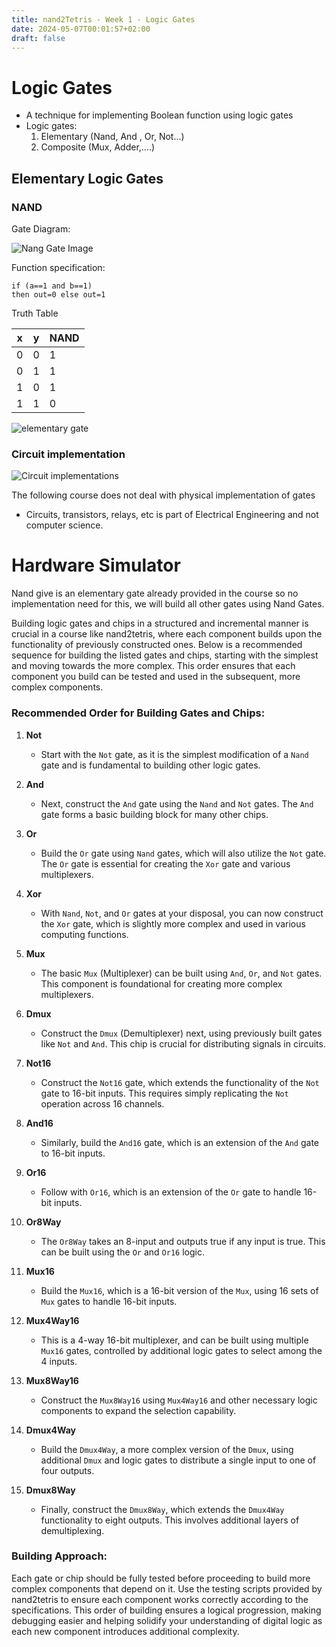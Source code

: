 ```yaml
---
title: nand2Tetris - Week 1 - Logic Gates
date: 2024-05-07T00:01:57+02:00
draft: false
---
```


# Logic Gates

- A technique for implementing Boolean function using logic gates
- Logic gates:
  1. Elementary (Nand, And , Or, Not...)
  2. Composite (Mux, Adder,....)


## Elementary Logic Gates

### NAND

Gate Diagram:

![Nang Gate Image](https://learnlearn.uk/alevelcs/wp-content/uploads/sites/20/2022/01/NAND-gate.png "Nand Gate Circuit Diagram")

Function specification: 
```HDL
if (a==1 and b==1)
then out=0 else out=1
```

Truth Table

<!-- <div style="overflow-x:auto;"> -->
| x   | y   | NAND |
| --- | --- | ---- |
| 0   | 0   | 1    |
| 0   | 1   | 1    |
| 1   | 0   | 1    |
| 1   | 1   | 0    |
<!-- </div> --> 

![elementary gate](https://i.ibb.co/chF6t1j/Screenshot-from-2024-05-07-00-48-22.png "and or not gates")

### Circuit implementation

![Circuit implementations](https://i.ibb.co/mhm1QrL/Screenshot-from-2024-05-07-00-51-29.png "Circuit implementation of and or gates")

The following course does not deal with physical implementation of gates 
- Circuits, transistors, relays, etc is part of Electrical Engineering and not computer science.


# Hardware Simulator

Nand give is an elementary gate already provided in the course so no implementation need for this, we will build all other gates using Nand Gates.

Building logic gates and chips in a structured and incremental manner is crucial in a course like nand2tetris, where each component builds upon the functionality of previously constructed ones. Below is a recommended sequence for building the listed gates and chips, starting with the simplest and moving towards the more complex. This order ensures that each component you build can be tested and used in the subsequent, more complex components.

### Recommended Order for Building Gates and Chips:

1. **Not**
    
    - Start with the `Not` gate, as it is the simplest modification of a `Nand` gate and is fundamental to building other logic gates.
2. **And**
    
    - Next, construct the `And` gate using the `Nand` and `Not` gates. The `And` gate forms a basic building block for many other chips.
3. **Or**
    
    - Build the `Or` gate using `Nand` gates, which will also utilize the `Not` gate. The `Or` gate is essential for creating the `Xor` gate and various multiplexers.
4. **Xor**
    
    - With `Nand`, `Not`, and `Or` gates at your disposal, you can now construct the `Xor` gate, which is slightly more complex and used in various computing functions.
5. **Mux**
    
    - The basic `Mux` (Multiplexer) can be built using `And`, `Or`, and `Not` gates. This component is foundational for creating more complex multiplexers.
6. **Dmux**
    
    - Construct the `Dmux` (Demultiplexer) next, using previously built gates like `Not` and `And`. This chip is crucial for distributing signals in circuits.
7. **Not16**
    
    - Construct the `Not16` gate, which extends the functionality of the `Not` gate to 16-bit inputs. This requires simply replicating the `Not` operation across 16 channels.
8. **And16**
    
    - Similarly, build the `And16` gate, which is an extension of the `And` gate to 16-bit inputs.
9. **Or16**
    
    - Follow with `Or16`, which is an extension of the `Or` gate to handle 16-bit inputs.
10. **Or8Way**
    
    - The `Or8Way` takes an 8-input and outputs true if any input is true. This can be built using the `Or` and `Or16` logic.
11. **Mux16**
    
    - Build the `Mux16`, which is a 16-bit version of the `Mux`, using 16 sets of `Mux` gates to handle 16-bit inputs.
12. **Mux4Way16**
    
    - This is a 4-way 16-bit multiplexer, and can be built using multiple `Mux16` gates, controlled by additional logic gates to select among the 4 inputs.
13. **Mux8Way16**
    
    - Construct the `Mux8Way16` using `Mux4Way16` and other necessary logic components to expand the selection capability.
14. **Dmux4Way**
    
    - Build the `Dmux4Way`, a more complex version of the `Dmux`, using additional `Dmux` and logic gates to distribute a single input to one of four outputs.
15. **Dmux8Way**
    
    - Finally, construct the `Dmux8Way`, which extends the `Dmux4Way` functionality to eight outputs. This involves additional layers of demultiplexing.

### Building Approach:

Each gate or chip should be fully tested before proceeding to build more complex components that depend on it. Use the testing scripts provided by nand2tetris to ensure each component works correctly according to the specifications. This order of building ensures a logical progression, making debugging easier and helping solidify your understanding of digital logic as each new component introduces additional complexity.
